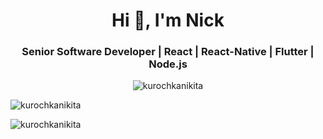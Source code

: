<h1 align="center">Hi 👋, I'm Nick</h1>
<h3 align="center">Senior Software Developer | React | React-Native | Flutter | Node.js</h3>

<div align="center" width="100%">
  <img 
    src="https://github-profile-trophy.vercel.app/?username=kurochkanikita&rank=SSS,SS,S,AAA,AA,A,UNKNOWN,SECRET"
    alt="kurochkanikita" 
    align="center"
  /> 
</div>

<p><img src="https://github-readme-stats.vercel.app/api/top-langs?username=kurochkanikita&show_icons=true&locale=en&layout=compact" alt="kurochkanikita" /></p>
<p><img src="https://github-readme-streak-stats.herokuapp.com/?user=kurochkanikita&" alt="kurochkanikita" /></p>

